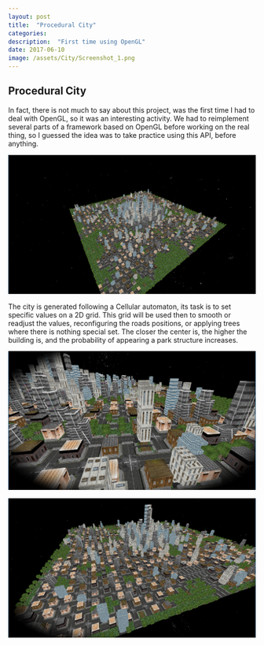 ```yaml
---
layout: post
title:  "Procedural City"
categories: 
description:  "First time using OpenGL"
date: 2017-06-10 
image: /assets/City/Screenshot_1.png
---
```



## Procedural City

In fact, there is not much to say about this project, was the first time I had to deal with OpenGL, so it was an interesting activity.
We had to reimplement several parts of a framework based on OpenGL before working on the real thing, so I guessed the idea was to 
take practice using this API, before anything.



![My helpful screenshot](/assets/City/Screenshot_1.png)



The city is generated following a Cellular automaton, its task is to set specific values on a 2D grid.
This grid will be used then to smooth or readjust the values, reconfiguring the roads positions, or applying trees where there 
is nothing special set.
The closer the center is, the higher the building is, and the probability of appearing a park structure increases.


![My helpful screenshot](/assets/City/Screenshot_2.png)

![My helpful screenshot](/assets/City/Screenshot_3.png)


